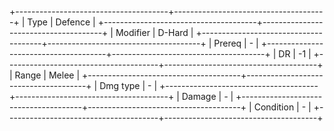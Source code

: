 +--------------------------------------+--------------------------------------+
| Type                                 | Defence                              |
+--------------------------------------+--------------------------------------+
| Modifier                             | D-Hard                           |
+--------------------------------------+--------------------------------------+
| Prereq                               | -                                    |
+--------------------------------------+--------------------------------------+
| DR                                   | -1                                   |
+--------------------------------------+--------------------------------------+
| Range                                | Melee                                |
+--------------------------------------+--------------------------------------+
| Dmg type                             | -                                    |
+--------------------------------------+--------------------------------------+
| Damage                               | *-*                                  |
+--------------------------------------+--------------------------------------+
| Condition                            | -                                    |
+--------------------------------------+--------------------------------------+

